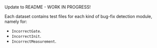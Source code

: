 Update to README - WORK IN PROGRESS!

Each dataset contains test files for each kind of bug-fix detection module, namely for:
- ```IncorrectGate```.
- ```IncorrectInit```.
- ```IncorrectMeasurement```.
